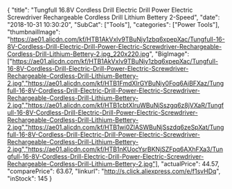 {
	"title": "Tungfull 16.8V Cordless Drill  Electric Drill Power Electric Screwdriver Rechargeable Cordless Drill Lithium Bettery 2-Speed",
	"date": "2018-10-31 10:30:20",
	"SubCat": ["Tools"],
	"categories": ["Power Tools"],
	"thumbnailImage": "https://ae01.alicdn.com/kf/HTB1AkVxlv9TBuNjy1zbq6xpepXac/Tungfull-16-8V-Cordless-Drill-Electric-Drill-Power-Electric-Screwdriver-Rechargeable-Cordless-Drill-Lithium-Bettery-2.jpg_220x220.jpg",
	"BigImage": ["https://ae01.alicdn.com/kf/HTB1AkVxlv9TBuNjy1zbq6xpepXac/Tungfull-16-8V-Cordless-Drill-Electric-Drill-Power-Electric-Screwdriver-Rechargeable-Cordless-Drill-Lithium-Bettery-2.jpg","https://ae01.alicdn.com/kf/HTB1FmdXlrGYBuNjy0Foq6AiBFXaz/Tungfull-16-8V-Cordless-Drill-Electric-Drill-Power-Electric-Screwdriver-Rechargeable-Cordless-Drill-Lithium-Bettery-2.jpg","https://ae01.alicdn.com/kf/HTB1cbtXlruWBuNjSszgq6z8jVXaR/Tungfull-16-8V-Cordless-Drill-Electric-Drill-Power-Electric-Screwdriver-Rechargeable-Cordless-Drill-Lithium-Bettery-2.jpg","https://ae01.alicdn.com/kf/HTB1wi0ZlASWBuNjSszdq6zeSpXat/Tungfull-16-8V-Cordless-Drill-Electric-Drill-Power-Electric-Screwdriver-Rechargeable-Cordless-Drill-Lithium-Bettery-2.jpg","https://ae01.alicdn.com/kf/HTB1nKUocYsrBKNjSZFpq6AXhFXa3/Tungfull-16-8V-Cordless-Drill-Electric-Drill-Power-Electric-Screwdriver-Rechargeable-Cordless-Drill-Lithium-Bettery-2.jpg"],
	"actualPrice": 44.57,
	"comparePrice": 63.67,
	"linkurl": "http://s.click.aliexpress.com/e/f1svHDq",
	"inStock": 145
}
